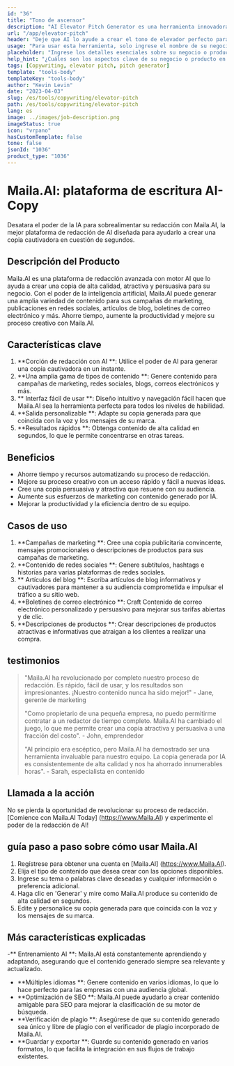 ```yaml
---
id: "36"
title: "Tono de ascensor"
description: "AI Elevator Pitch Generator es una herramienta innovadora que utiliza inteligencia artificial para crear lanzamientos de ascensores persuasivos y cautivadores para su negocio, producto o servicio.  Impresione clientes o inversores potenciales con un tono conciso y atractivo que resalte los aspectos clave de su oferta, lo que lo hace destacar de la competencia."
url: "/app/elevator-pitch"
header: "Deje que AI lo ayude a crear el tono de elevador perfecto para su negocio o producto."
usage: "Para usar esta herramienta, solo ingrese el nombre de su negocio, las características clave y el público objetivo.  Este generador de IA creará un tono de ascensor bien elaborado, conciso y persuasivo que resalta los puntos de venta únicos de su negocio o producto."
placeholder: "Ingrese los detalles esenciales sobre su negocio o producto, por ejemplo, nombre comercial, características clave, público objetivo, etc."
help_hint: "¿Cuáles son los aspectos clave de su negocio o producto en los que desea centrarse?  Ingrese algunas palabras clave relacionadas con estos aspectos, y nuestra IA creará un pitch de elevador atractivo basado en su entrada."
tags: [Copywriting, elevator pitch, pitch generator]
template: "tools-body"
templateKey: "tools-body"
author: "Kevin Levin"
date: "2023-04-03"
slug: /es/tools/copywriting/elevator-pitch
path: /es/tools/copywriting/elevator-pitch
lang: es
image: ../images/job-description.png
imageStatus: true
icon: "vrpano"
hasCustomTemplate: false
tone: false
jsonId: "1036"
product_type: "1036"
---
```


# Maila.AI: plataforma de escritura AI-Copy

Desatara el poder de la IA para sobrealimentar su redacción con Maila.AI, la mejor plataforma de redacción de AI diseñada para ayudarlo a crear una copia cautivadora en cuestión de segundos.

## Descripción del Producto

Maila.AI es una plataforma de redacción avanzada con motor AI que lo ayuda a crear una copia de alta calidad, atractiva y persuasiva para su negocio. Con el poder de la inteligencia artificial, Maila.AI puede generar una amplia variedad de contenido para sus campañas de marketing, publicaciones en redes sociales, artículos de blog, boletines de correo electrónico y más. Ahorre tiempo, aumente la productividad y mejore su proceso creativo con Maila.AI.

## Características clave

1. **Corción de redacción con AI **: Utilice el poder de AI para generar una copia cautivadora en un instante.
2. **Una amplia gama de tipos de contenido **: Genere contenido para campañas de marketing, redes sociales, blogs, correos electrónicos y más.
3. ** Interfaz fácil de usar **: Diseño intuitivo y navegación fácil hacen que Maila.AI sea la herramienta perfecta para todos los niveles de habilidad.
4. **Salida personalizable **: Adapte su copia generada para que coincida con la voz y los mensajes de su marca.
5. **Resultados rápidos **: Obtenga contenido de alta calidad en segundos, lo que le permite concentrarse en otras tareas.

## Beneficios

- Ahorre tiempo y recursos automatizando su proceso de redacción.
- Mejore su proceso creativo con un acceso rápido y fácil a nuevas ideas.
- Cree una copia persuasiva y atractiva que resuene con su audiencia.
- Aumente sus esfuerzos de marketing con contenido generado por IA.
- Mejorar la productividad y la eficiencia dentro de su equipo.

## Casos de uso

1. **Campañas de marketing **: Cree una copia publicitaria convincente, mensajes promocionales o descripciones de productos para sus campañas de marketing.
2. **Contenido de redes sociales **: Genere subtítulos, hashtags e historias para varias plataformas de redes sociales.
3. ** Artículos del blog **: Escriba artículos de blog informativos y cautivadores para mantener a su audiencia comprometida e impulsar el tráfico a su sitio web.
4. **Boletines de correo electrónico **: Craft Contenido de correo electrónico personalizado y persuasivo para mejorar sus tarifas abiertas y de clic.
5. **Descripciones de productos **: Crear descripciones de productos atractivas e informativas que atraigan a los clientes a realizar una compra.

## testimonios

> "Maila.AI ha revolucionado por completo nuestro proceso de redacción. Es rápido, fácil de usar, y los resultados son impresionantes. ¡Nuestro contenido nunca ha sido mejor!" - Jane, gerente de marketing
>
> "Como propietario de una pequeña empresa, no puedo permitirme contratar a un redactor de tiempo completo. Maila.AI ha cambiado el juego, lo que me permite crear una copia atractiva y persuasiva a una fracción del costo". - John, emprendedor
>
> "Al principio era escéptico, pero Maila.AI ha demostrado ser una herramienta invaluable para nuestro equipo. La copia generada por IA es consistentemente de alta calidad y nos ha ahorrado innumerables horas". - Sarah, especialista en contenido

## Llamada a la acción

No se pierda la oportunidad de revolucionar su proceso de redacción. [Comience con Maila.AI Today] (https://www.Maila.AI) y experimente el poder de la redacción de AI!

## guía paso a paso sobre cómo usar Maila.AI

1. Regístrese para obtener una cuenta en [Maila.AI] (https://www.Maila.AI).
2. Elija el tipo de contenido que desea crear con las opciones disponibles.
3. Ingrese su tema o palabras clave deseadas y cualquier información o preferencia adicional.
4. Haga clic en 'Generar' y mire como Maila.AI produce su contenido de alta calidad en segundos.
5. Edite y personalice su copia generada para que coincida con la voz y los mensajes de su marca.

## Más características explicadas

-** Entrenamiento AI **: Maila.AI está constantemente aprendiendo y adaptando, asegurando que el contenido generado siempre sea relevante y actualizado.

- **Múltiples idiomas **: Genere contenido en varios idiomas, lo que lo hace perfecto para las empresas con una audiencia global.
- **Optimización de SEO **: Maila.AI puede ayudarlo a crear contenido amigable para SEO para mejorar la clasificación de su motor de búsqueda.
- **Verificación de plagio **: Asegúrese de que su contenido generado sea único y libre de plagio con el verificador de plagio incorporado de Maila.AI.
- **Guardar y exportar **: Guarde su contenido generado en varios formatos, lo que facilita la integración en sus flujos de trabajo existentes.
